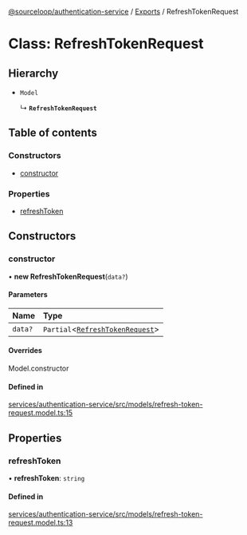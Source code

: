 [@sourceloop/authentication-service](../README.md) / [Exports](../modules.md) / RefreshTokenRequest

# Class: RefreshTokenRequest

## Hierarchy

- `Model`

  ↳ **`RefreshTokenRequest`**

## Table of contents

### Constructors

- [constructor](RefreshTokenRequest.md#constructor)

### Properties

- [refreshToken](RefreshTokenRequest.md#refreshtoken)

## Constructors

### constructor

• **new RefreshTokenRequest**(`data?`)

#### Parameters

| Name | Type |
| :------ | :------ |
| `data?` | `Partial`<[`RefreshTokenRequest`](RefreshTokenRequest.md)\> |

#### Overrides

Model.constructor

#### Defined in

[services/authentication-service/src/models/refresh-token-request.model.ts:15](https://github.com/sourcefuse/loopback4-microservice-catalog/blob/6c16af104/services/authentication-service/src/models/refresh-token-request.model.ts#L15)

## Properties

### refreshToken

• **refreshToken**: `string`

#### Defined in

[services/authentication-service/src/models/refresh-token-request.model.ts:13](https://github.com/sourcefuse/loopback4-microservice-catalog/blob/6c16af104/services/authentication-service/src/models/refresh-token-request.model.ts#L13)
